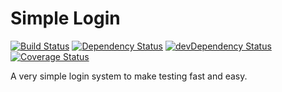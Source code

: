 # Simple Login
[![Build Status](https://travis-ci.org/wijagels/simple-login.svg?branch=master)](https://travis-ci.org/wijagels/simple-login)
[![Dependency Status](https://david-dm.org/wijagels/simple-login.svg)](https://david-dm.org/wijagels/simple-login)
[![devDependency Status](https://david-dm.org/wijagels/simple-login/dev-status.svg)](https://david-dm.org/wijagels/simple-login#info=devDependencies)
[![Coverage Status](https://coveralls.io/repos/github/wijagels/simple-login/badge.svg?branch=master)](https://coveralls.io/github/wijagels/simple-login?branch=master)

A very simple login system to make testing fast and easy.
